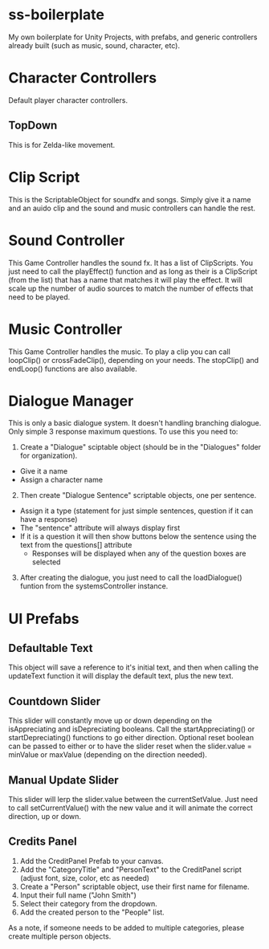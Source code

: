 # ss-boilerplate
My own boilerplate for Unity Projects, with prefabs, and generic controllers already built (such as music, sound, character, etc).

# Character Controllers
Default player character controllers.

## TopDown
This is for Zelda-like movement.

# Clip Script
This is the ScriptableObject for soundfx and songs. Simply give it a name and an auido clip and the sound and music controllers can handle the rest.

# Sound Controller
This Game Controller handles the sound fx. It has a list of ClipScripts. You just need to call the playEffect() function and as long as their is a ClipScript (from the list) that has a name that matches it will play the effect. It will scale up the number of audio sources to match the number of effects that need to be played.

# Music Controller
This Game Controller handles the music. To play a clip you can call loopClip() or crossFadeClip(), depending on your needs. The stopClip() and endLoop() functions are also available.

# Dialogue Manager
This is only a basic dialogue system. It doesn't handling branching dialogue. Only simple 3 response maximum questions. To use this you need to: 
1. Create a "Dialogue" sciptable object (should be in the "Dialogues" folder for organization). 
  - Give it a name
  - Assign a character name 
2. Then create "Dialogue Sentence" scriptable objects, one per sentence.
  - Assign it a type (statement for just simple sentences, question if it can have a response)
  - The "sentence" attribute will always display first
  - If it is a question it will then show buttons below the sentence using the text from the questions[] attribute
    - Responses will be displayed when any of the question boxes are selected
3. After creating the dialogue, you just need to call the loadDialogue() funtion from the systemsController instance.

# UI Prefabs

## Defaultable Text
This object will save a reference to it's initial text, and then when calling the updateText function it will display the default text, plus the new text.

## Countdown Slider
This slider will constantly move up or down depending on the isAppreciating and isDepreciating booleans. Call the startAppreciating() or startDepreciating() functions to go either direction. Optional reset boolean can be passed to either or to have the slider reset when the slider.value = minValue or maxValue (depending on the direction needed).

## Manual Update Slider
This slider will lerp the slider.value between the currentSetValue. Just need to call setCurrentValue() with the new value and it will animate the correct direction, up or down.

## Credits Panel
1. Add the CreditPanel Prefab to your canvas.
2. Add the "CategoryTitle" and "PersonText" to the CreditPanel script (adjust font, size, color, etc as needed)
3. Create a "Person" scriptable object, use their first name for filename.
4. Input their full name ("John Smith")
5. Select their category from the dropdown.
6. Add the created person to the "People" list.

As a note, if someone needs to be added to multiple categories, please create multiple person objects.
